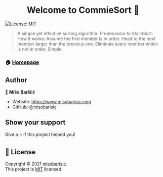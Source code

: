 <h1 align="center">Welcome to CommieSort 👋</h1>
<p>
  <a href="https://github.com/misobarisic/CommieSort/blob/master/LICENSE" target="_blank">
    <img alt="License: MIT" src="https://img.shields.io/badge/License-MIT-yellow.svg" />
  </a>
</p>

> A simple yet effective sorting algorithm. Predecessor to StalinSort.
How it works: Assume the first member is in order. Head to the next member larger than the previous one. Eliminate every member which is not in order. Simple

### 🏠 [Homepage](https://github.com/misobarisic/CommieSort)

## Author

👤 **Mišo Barišić**

* Website: https://www.misobarisic.com
* GitHub: [@misobarisic](https://github.com/misobarisic)

## Show your support

Give a ⭐️ if this project helped you!

## 📝 License

Copyright © 2021 [misobarisic](https://github.com/misobarisic).<br />
This project is [MIT](https://github.com/misobarisic/CommieSort/blob/master/LICENSE) licensed.
